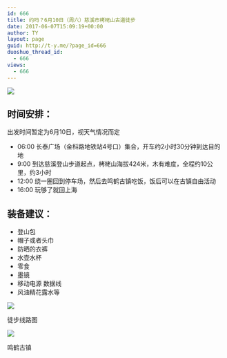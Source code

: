 ```yaml
---
id: 666
title: 约吗？6月10日（周六）慈溪市栲栳山古道徒步
date: 2017-06-07T15:09:19+00:00
author: TY
layout: page
guid: http://t-y.me/?page_id=666
duoshuo_thread_id:
  - 666
views:
  - 666
---
```


![](http://ww4.sinaimg.cn/large/006HJ39wgy1fgcnpieuw9j30go0cin16.jpg)


## 时间安排：
出发时间暂定为6月10日，视天气情况而定


* 06:00 长泰广场（金科路地铁站4号口）集合，开车约2小时30分钟到达目的地
* 9:00 到达慈溪登山步道起点，栲栳山海拔424米，木有难度，全程约10公里，约3小时
* 12:00 绕一圈回到停车场，然后去鸣鹤古镇吃饭，饭后可以在古镇自由活动
* 16:00  玩够了就回上海



## 装备建议：

* 登山包
* 帽子或者头巾
* 防晒的衣裤
* 水壶水杯
* 零食
* 墨镜
* 移动电源 数据线
* 风油精花露水等


![](http://ww1.sinaimg.cn/large/006HJ39wgy1fgcnpqp0iyj30yi1pc7wj.jpg)
<div class="text-center dark">徒步线路图</div>

![](http://ww4.sinaimg.cn/large/006HJ39wgy1fgcnpizi68j30go0b3dix.jpg)
<div class="text-center dark">鸣鹤古镇</div>

